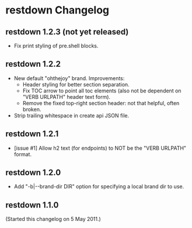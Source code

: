 # restdown Changelog

## restdown 1.2.3 (not yet released)

- Fix print styling of pre.shell blocks.


## restdown 1.2.2

- New default "ohthejoy" brand. Improvements: 
    - Header styling for better section separation.
    - Fix TOC arrow to point all toc elements (also not be dependent on "VERB
      URLPATH" header text form).
    - Remove the fixed top-right section header: not that helpful, often
      broken. 
- Strip trailing whitespace in create api JSON file.


## restdown 1.2.1

- [issue #1] Allow h2 text (for endpoints) to NOT be the "VERB URLPATH" format.


## restdown 1.2.0

- Add "-b|--brand-dir DIR" option for specifying a local brand dir to use.


## restdown 1.1.0

(Started this changelog on 5 May 2011.)
